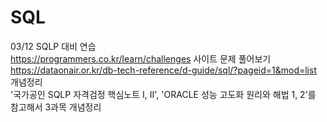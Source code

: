 # SQL
03/12 SQLP 대비 연습   
https://programmers.co.kr/learn/challenges 사이트 문제 풀어보기  
https://dataonair.or.kr/db-tech-reference/d-guide/sql/?pageid=1&mod=list 개념정리  
'국가공인 SQLP 자격검정 핵심노트 I, II', 'ORACLE 성능 고도화 원리와 해법 1, 2'를 참고해서 3과목 개념정리
